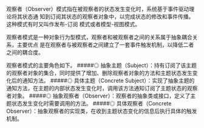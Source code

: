 观察者（Observer）模式指在被观察者的状态发生变化时，系统基于事件驱动理论将其状态通
知到订阅其状态的观察者对象中，以完成状态的修改和事件传播。这种模式有时又叫作发布-订阅
模式或者模型-视图模式。

观察者模式是一种对象行为型模式，观察者和被观察者之间的关系属于抽象耦合关系，主要优点
是在观察者与被观察者之间建立了一套事件触发机制，以降低二者之间的耦合度。

观察者模式的主要角色如下。
#####◎ 抽象主题（Subject）：持有订阅了该主题的观察者对象的集合，同时提供了增加、删除观察者对象的方法和主题状态发生变化后的通知方法。
#####◎ 具体主题（Concrete Subject）：实现了抽象主题的通知方法，在主题的内部状态发生变化时，调用该方法通知订阅了主题状态的观察者对象。
#####◎ 抽象观察者（Observer）：观察者的抽象类或接口，定义了主题状态发生变化时需要调用的方法。
#####◎ 具体观察者（Concrete Observer）：抽象观察者的实现类，在收到主题状态变化的信息后执行具体的触发机制。